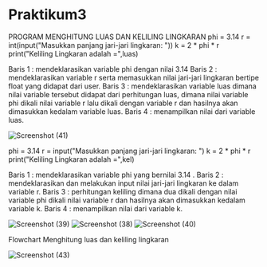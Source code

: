 # Praktikum3
PROGRAM MENGHITUNG LUAS DAN KELILING LINGKARAN
phi = 3.14
r = int(input("Masukkan panjang jari-jari lingkaran: "))
k = 2 * phi * r
print("Keliling Lingkaran adalah =",luas)

Baris 1 : mendeklarasikan variable phi dengan nilai 3.14
Baris 2 : mendeklarasikan variable r serta memasukkan nilai jari-jari lingkaran bertipe float yang didapat dari user.
Baris 3 : mendeklarasikan variable luas dimana nilai variable tersebut didapat dari perhitungan luas, dimana nilai variable phi dikali nilai variable r lalu dikali dengan variable r dan hasilnya akan dimasukkan kedalam variable luas.
Baris 4 : menampilkan nilai dari variable luas.

![Screenshot (41)](https://user-images.githubusercontent.com/115671335/199251435-00d426f6-502e-4723-8606-34a304fdcf66.png)

phi = 3.14
r = input("Masukkan panjang jari-jari lingkaran: ")
k = 2 * phi * r
print("Keliling Lingkaran adalah =",kel)

Baris 1 : mendeklarasikan variable phi yang bernilai 3.14 .
Baris 2 : mendeklarasikan dan melakukan input nilai jari-jari lingkaran ke dalam variable r.
Baris 3 : perhitungan keliling dimana dua dikali dengan nilai variable phi dikali nilai variable r dan hasilnya akan dimasukkan kedalam variable k.
Baris 4 : menampilkan nilai dari variable k.

![Screenshot (39)](https://user-images.githubusercontent.com/115671335/199368910-a9e83aa6-d323-4597-98e3-b4a64e2eb70d.png)
![Screenshot (38)](https://user-images.githubusercontent.com/115671335/199244350-9ca47f8a-be6a-4261-8108-72df74086403.png)
![Screenshot (40)](https://user-images.githubusercontent.com/115671335/199244361-f57c090b-ede7-475c-849d-14cc93bd9879.png)

Flowchart Menghitung luas dan keliling lingkaran 

![Screenshot (43)](https://user-images.githubusercontent.com/115671335/199371355-cce43a72-7f9f-428c-83f4-7bd7deed80be.png)

